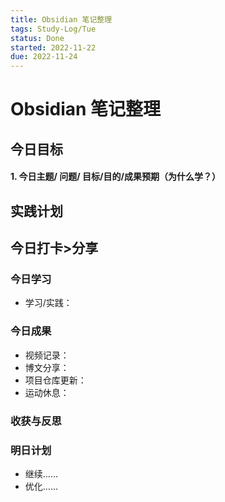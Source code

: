 ```yaml
---
title: Obsidian 笔记整理
tags: Study-Log/Tue
status: Done
started: 2022-11-22
due: 2022-11-24
---
```

# Obsidian 笔记整理
## 今日目标
#### 1. 今日主题/ 问题/ 目标/目的/成果预期（**为什么学**？）
## 实践计划
## 今日打卡>分享
### 今日学习
- 学习/实践：
### 今日成果
- 视频记录：
- 博文分享：
- 项目仓库更新：
- 运动休息：
### 收获与反思
### 明日计划
- 继续……
- 优化……
